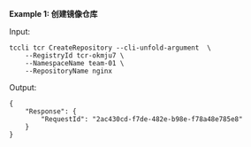 **Example 1: 创建镜像仓库**



Input: 

```
tccli tcr CreateRepository --cli-unfold-argument  \
    --RegistryId tcr-okmju7 \
    --NamespaceName team-01 \
    --RepositoryName nginx
```

Output: 
```
{
    "Response": {
        "RequestId": "2ac430cd-f7de-482e-b98e-f78a48e785e8"
    }
}
```

